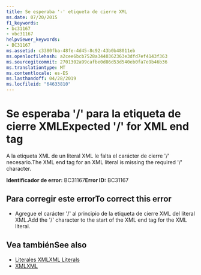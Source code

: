 ```yaml
---
title: Se esperaba '-' etiqueta de cierre XML
ms.date: 07/20/2015
f1_keywords:
- bc31167
- vbc31167
helpviewer_keywords:
- BC31167
ms.assetid: c3380fba-48fe-4d45-8c92-43b0b48011eb
ms.openlocfilehash: a2cee6bcb7528a3440362363e3dfd7ef4143f363
ms.sourcegitcommit: 2701302a99cafbe0d86d53d540eb0fa7e9b46b36
ms.translationtype: MT
ms.contentlocale: es-ES
ms.lasthandoff: 04/28/2019
ms.locfileid: "64633810"
---
```

# <a name="expected--for-xml-end-tag"></a><span data-ttu-id="43b06-102">Se esperaba '/' para la etiqueta de cierre XML</span><span class="sxs-lookup"><span data-stu-id="43b06-102">Expected '/' for XML end tag</span></span>
<span data-ttu-id="43b06-103">A la etiqueta XML de un literal XML le falta el carácter de cierre '/' necesario.</span><span class="sxs-lookup"><span data-stu-id="43b06-103">The XML end tag for an XML literal is missing the required '/' character.</span></span>  
  
 <span data-ttu-id="43b06-104">**Identificador de error:** BC31167</span><span class="sxs-lookup"><span data-stu-id="43b06-104">**Error ID:** BC31167</span></span>  
  
## <a name="to-correct-this-error"></a><span data-ttu-id="43b06-105">Para corregir este error</span><span class="sxs-lookup"><span data-stu-id="43b06-105">To correct this error</span></span>  
  
- <span data-ttu-id="43b06-106">Agregue el carácter '/' al principio de la etiqueta de cierre XML del literal XML.</span><span class="sxs-lookup"><span data-stu-id="43b06-106">Add the '/' character to the start of the XML end tag for the XML literal.</span></span>  
  
## <a name="see-also"></a><span data-ttu-id="43b06-107">Vea también</span><span class="sxs-lookup"><span data-stu-id="43b06-107">See also</span></span>

- [<span data-ttu-id="43b06-108">Literales XML</span><span class="sxs-lookup"><span data-stu-id="43b06-108">XML Literals</span></span>](../../visual-basic/language-reference/xml-literals/index.md)
- [<span data-ttu-id="43b06-109">XML</span><span class="sxs-lookup"><span data-stu-id="43b06-109">XML</span></span>](../../visual-basic/programming-guide/language-features/xml/index.md)
